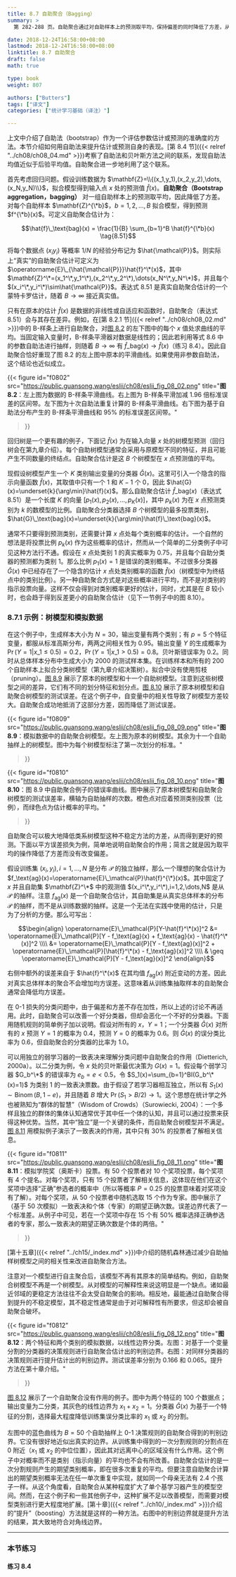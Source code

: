 ```yaml
---
title: 8.7 自助聚合（Bagging）
summary: >
  第 282-288 页。自助聚合通过对自助样本上的预测取平均，保持偏差的同时降低了方差，从而改善了模型。自助聚合需要自助抽样彼此之间相对独立。

date: 2018-12-24T16:58:00+08:00
lastmod: 2018-12-24T16:58:00+08:00
linktitle: 8.7 自助聚合
draft: false
math: true

type: book
weight: 807

authors: ["Butters"]
tags: ["译文"]
categories: ["统计学习基础（译注）"]

---
```


上文中介绍了自助法（bootstrap）作为一个评估参数估计或预测的准确度的方法。本节介绍如何用自助法来提升估计或预测自身的表现。[第 8.4 节]({{< relref "../ch08/ch08_04.md" >}})考察了自助法和贝叶斯方法之间的联系，发现自助法均值近似于后验平均值。自助聚合进一步地利用了这个联系。

首先考虑回归问题。假设训练数据为 $\mathbf{Z}=\\{(x_1,y_1),(x_2,y_2),\dots,(x_N,y_N)\\}$，拟合模型得到输入点 $x$ 处的预测值 $\hat{f}(x)$。**自助聚合（Bootstrap aggregation，bagging）** 对一组自助样本上的预测取平均，因此降低了方差。对每个自助样本 $\mathbf{Z}^{\*b}$，$b=1,2,\dots,B$ 拟合模型，得到预测 $f^{\*b}(x)$。可定义自助聚合估计为：

$$\hat{f}\_\text{bag}(x) = \frac{1}{B} \sum_{b=1}^B \hat{f}^{\*b}(x) \tag{8.51}$$

将每个数据点 $(x_i y_i)$ 等概率 $1/N$ 的经验分布记为 $\hat{\mathcal{P}}$。则实际上“真实”的自助聚合估计可定义为 $\operatorname{E}\_{\hat{\mathcal{P}}}\hat{f}^\*(x)$，其中 $\mathbf{Z}^\*=(x_1^\*,y_1^\*),(x_2^\*,y_2^\*),\dots(x_N^\*,y_N^\*)$，并且每个 $(x_i^\*,y_i^\*)\sim\hat{\mathcal{P}}$。表达式 8.51 是真实自助聚合估计的一个蒙特卡罗估计，随着 $B\rightarrow\infty$ 接近真实值。

只有在原本的估计 $\hat{f}(x)$ 是数据的非线性或自适应和函数时，自助聚合（表达式 8.51）会与其存在差异。例如，在[第 8.2.1 节]({{< relref "../ch08/ch08_02.md" >}})中的 B-样条上进行自助聚合，对[图 8.2](#figure-f0802) 的左下图中的每个 $x$ 值处求曲线的平均。当固定输入变量时，B-样条平滑器对数据是线性的；因此若利用等式 8.6 中的参数自助法进行抽样，则随着 $B\rightarrow\infty$ 有 $\hat{f}\_\text{bag}(x)\rightarrow\hat{f}(x)$（练习 8.4）。因此自助聚合恰好重现了图 8.2 的左上图中原本的平滑曲线。如果使用非参数自助法，这个结论也近似成立。

{{< figure
  id="f0802"
  src="https://public.guansong.wang/eslii/ch08/eslii_fig_08_02.png"
  title="**图 8.2**：左上图为数据的 B-样条平滑曲线。右上图为 B-样条平滑加减 1.96 倍标准误差的区间带。左下图为十次自助法重复计算的 B-样条平滑曲线。右下图为基于自助法分布产生的 B-样条平滑曲线和 95% 的标准误差区间带。"
>}}

回归树是一个更有趣的例子，下面记 $\hat{f}(x)$ 为在输入向量 $x$ 处的树模型预测（回归树会在第九章介绍）。每个自助树模型通常会采用与原模型不同的特征，并且可能产生不同数量的终结点。自助聚合估计是这 $B$ 个树模型在 $x$ 点预测值的平均。

现假设树模型产生一个 $K$ 类别输出变量的分类器 $\hat{G}(x)$。这里可引入一个隐含的指示向量函数 $\hat{f}(x)$，其取值中只有一个 1 和 $K-1$ 个 0，因此 $\hat{G}(x)=\underset{k}{\arg\min}\hat{f}(x)$。那么自助聚合估计 $\hat{f}\_\text{bag}(x)$（表达式 8.51）是一个长度 $K$ 的向量 $[p_1(x),p_2(x),\dots,p_K(x)]$，其中 $p_k(x)$ 为在 $x$ 点预测类别为 $k$ 的数模型的比例。自助聚合分类器选择 $B$ 个树模型的最多投票类别，$\hat{G}\_\text{bag}(x)=\underset{k}{\arg\min}\hat{f}\_\text{bag}(x)$。

通常不只要得到预测类别，还需要计算 $x$ 点处每个类别概率的估计。一个自然的想法是将投票比例 $p_k(x)$ 作为这些概率的估计，然而从一个简单的二分类例子中可见这种方法行不通。假设在 $x$ 点处类别 1 的真实概率为 0.75，并且每个自助分类器的预测都为类别 1。那么比例 $p_1(x)=1$ 是错误的类别概率。不过很多分类器 $\hat{G}(x)$ 中已经存在了一个隐含的估计 $x$ 点处类别概率的函数 $\hat{f}(x)$（树模型中为终结点中的类别比例）。另一种自助聚合方式是对这些概率进行平均，而不是对类别的指示投票向量。这样不仅会得到对类别概率更好的估计，同时，尤其是在 $B$ 较小时，也会趋于得到反差更小的自助聚合估计（见下一节例子中的图 8.10）。

### 8.7.1 示例：树模型和模拟数据

在这个例子中，生成样本大小为 $N=30$，输出变量有两个类别；有 $p=5$ 个特征变量，都服从标准高斯分布，两两之间相关性为 0.95。输出变量 $Y$ 的生成概率为 $\operatorname{Pr}(Y=1|x\_1 \leq 0.5) = 0.2$，$\operatorname{Pr}(Y=1|x\_1 > 0.5) = 0.8$。贝叶斯错误率为 0.2。同时从总体样本分布中生成大小为 2000 的测试样本集。在训练样本和所有的 200 个自助样本上拟合分类树模型（第九章介绍决策树）。拟合中没有使用剪枝（pruning）。[图 8.9](#figure-f0809) 展示了原本的树模型和十一个自助树模型。注意到这些树模型之间的差异，它们有不同的划分特征和划分点。[图 8.10](#figure-f0810) 展示了原本树模型和自助聚合树模型的测试误差。在这个例子中，自变量中的相关性导致了树模型方差较大。自助聚合成功地抵消了这部分方差，因而降低了测试误差。

{{< figure
  id="f0809"
  src="https://public.guansong.wang/eslii/ch08/eslii_fig_08_09.png"
  title="**图 8.9**：模拟数据中的自助聚合树模型。左上图为原本的树模型。其余为十一个自助抽样上的树模型。图中为每个树模型标注了第一次划分的标准。"
>}}

{{< figure
  id="f0810"
  src="https://public.guansong.wang/eslii/ch08/eslii_fig_08_10.png"
  title="**图 8.10**：图 8.9 中自助聚合例子的错误率曲线。图中展示了原本树模型和自助聚合树模型的测试误差率，横轴为自助抽样的次数。橙色点对应着预测类别投票（比例），而绿色点为估计概率的平均。"
>}}

自助聚合可以极大地降低类系树模型这种不稳定方法的方差，从而得到更好的预测。下面以平方误差损失为例，简单地说明自助聚合的作用；简言之就是因为取平均的操作降低了方差而没有改变偏差。

假设训练集 $(x_i,y_i),i=1,\dots,N$ 是分布 $\mathcal{P}$ 的独立抽样，那么一个理想的聚合估计为 $f_\text{ag}(x)=\operatorname{E}\_\mathcal{P}\hat{f}^{\*}(x)$。其中固定了 $x$ 并且自助集 $\mathbf{Z}^\*$ 中的观测值 $(x_i^\*,y_i^\*),i=1,2,\dots,N$ 是从 $\mathcal{P}$ 的抽样。注意 $f_\text{ag}(x)$ 是一个自助聚合估计，其自助集是从真实总体样本的分布 $\mathcal{P}$ 的抽样，而不是从训练数据的抽样。这是一个无法在实践中使用的估计，只是为了分析的方便。那么可写出：

$$\begin{align} \operatorname{E}\_\mathcal{P}[Y-\hat{f}^\*(x)]^2
&= \operatorname{E}\_\mathcal{P}[Y - f_\text{ag}(x) +
   f_\text{ag}(x) - \hat{f}^\*(x)]^2 \\\\
&= \operatorname{E}\_\mathcal{P}[Y - f_\text{ag}(x)]^2 +
   \operatorname{E}\_\mathcal{P}[\hat{f}^\*(x) - f_\text{ag}(x)]^2 \\\\
& \geq \operatorname{E}\_\mathcal{P}[Y - f_\text{ag}(x)]^2
\end{align}$$
$$\tag{8.52}$$

右侧中额外的误差来自于 $\hat{f}^\*(x)$ 在其均值 $f_\text{ag}(x)$ 附近变动的方差。因此对真实总体样本的聚合不会增加均方误差。这意味着从训练集抽取样本的自助聚合通常会降低均方误差。

在 0-1 损失的分类问题中，由于偏差和方差不存在加性，所以上述的讨论不再适用。此时，自助聚合可以改善一个好分类器，但却会恶化一个不好的分类器。下面用随机规则的简单例子加以说明。假设对所有的 $x$，$Y=1$；一个分类器 $\hat{G}(x)$ 对所有的 $x$ 预测 $Y=1$ 的概率为 0.4，预测 $Y=0$ 的概率为 0.6。则 $\hat{G}(x)$ 的误分类比率为 0.6，但自助聚合的分类器的比率为 1.0。

可以用独立的弱学习器的一致表决来理解分类问题中自助聚合的作用（Dietterich, 2000a）。以二分类为例，令 $x$ 处的贝叶斯最优决策为 $G(x)=1$。假设每个弱学习器 $G_b^\*$ 的错误率为 $e_b=e<0.5$，令 $S_1(x)=\sum_{b=1}^BI(G_b^\*(x)=1)$ 为类别 1 的一致表决票数。由于假设了若学习器相互独立，所以有 $S_1(x)\sim\operatorname{Binom}(B,1-e)$，并且随着 $B$ 增大 $\operatorname{Pr}(S_1>B/2)\rightarrow 1$。这个思想在统计学之外也被熟知为“群体的智慧”（Wisdom of Crowds）（Surowiecki, 2004）：一个多样且独立的群体的集体认知通常优于其中任一个体的认知，并且可以通过投票来获得这种优势。当然，其中“独立”是一个关键的条件，而自助聚合树模型并不满足。[图 8.11](#figure-f0811) 用模拟例子演示了一致表决的作用，其中只有 30% 的投票者了解相关信息。

{{< figure
  id="f0811"
  src="https://public.guansong.wang/eslii/ch08/eslii_fig_08_11.png"
  title="**图 8.11**：模拟学院奖（奥斯卡）投票。有 50 个投票者对 10 个奖项投票，每个奖项有 4 个提名。对每个奖项，只有 15 个投票者了解相关信息，这体现在他们在这个奖项中选择“正确”参选者的概率中（所以等概率 $P=0.25$ 的投票意味着对奖项没有了解）。对每个奖项，从 50 个投票者中随机选取 15 个作为专家。图中展示了（基于 50 次模拟）一致表决和个体（专家）的期望正确次数。误差边界代表了一个标准差。从例子中可见，若在一个奖项中存在 15 个有 50% 概率选择正确参选者的专家，那么一致表决的期望正确次数是个体的两倍。"
>}}

[第十五章]({{< relref "../ch15/_index.md" >}})中介绍的随机森林通过减少自助抽样树模型之间的相关性来改进自助聚合方法。

注意对一个模型进行自主聚合后，该模型不再有其原本的简单结构。例如，自助聚合树模型不再是一个树模型。从对模型的可解释性来说这明显是一个缺点。诸如最近邻域的更稳定方法往往不会太受自助聚合的影响。相反地，最能通过自助聚合得到提升的不稳定模型，其不稳定性通常是由于对可解释性有所要求，但这却会被自助聚合破坏。

{{< figure
  id="f0812"
  src="https://public.guansong.wang/eslii/ch08/eslii_fig_08_12.png"
  title="**图 8.12**：两个特征和两个类别的模拟数据，以线性边界分类。左图：对基于一个变量分割的分类器的决策规则进行自助聚合估计出的判别边界。右图：对同样分类器的决策规则进行提升估计出的判别边界。测试误差率分别为 0.166 和 0.065。提升方法在第十章介绍。"
>}}

[图 8.12](#figure-f0812) 展示了一个自助聚合没有作用的例子。图中为两个特征的 100 个数据点；输出变量为二分类，其灰色的线性边界为 $x_1+x_2=1$。分类器 $\hat{G}(x)$ 为基于一个特征的分割，选择最大程度降低训练集误分类比率的 $x_1$ 或 $x_2$ 的分割。

左图中的蓝色曲线为 $B=50$ 个自助抽样上 0-1 决策规则的自助聚合得到的判别边界。它没有很好地近似出真实的边界。从训练集中得到的一次分割规则的分割点在 0 附近（$x_1$ 或 $x_2$ 的中位位置），因此其对远离中心的区域没有什么作用。这个例子中对概率而不是类别（指示向量）的平均也不会有所改善。自助聚合估计的是一次分割规则产生的期望类别概率，即在很多次重复的平均。但要注意自助聚合计算出的期望类别概率无法在任一单次重复中实现，就如同一个母亲无法有 2.4 个孩子一样。从这个角度看，自助聚合从某种程度扩大了单个基学习器产生的模型空间。然而，在这个例子和一些其他例子中，这种扩展不足以改善模型，而需要对模型类别进行更大程度地扩展。[第十章]({{< relref "../ch10/_index.md" >}})介绍的“提升”（boosting）方法就是这样的一种方法。右图中的判别边界就是提升方法的结果，其大致地符合对角线边界。

----------

### 本节练习

#### 练习 8.4